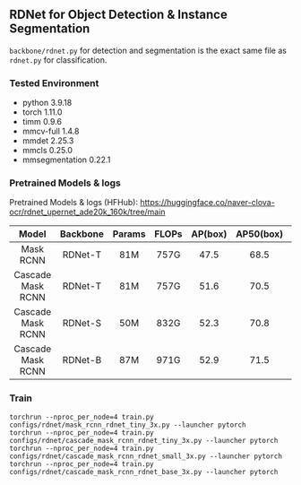 ## RDNet for Object Detection & Instance Segmentation
`backbone/rdnet.py` for detection and segmentation is the exact same file as `rdnet.py` for classification.

### Tested Environment
- python 3.9.18
- torch 1.11.0
- timm 0.9.6
- mmcv-full 1.4.8
- mmdet 2.25.3
- mmcls 0.25.0
- mmsegmentation 0.22.1

### Pretrained Models & logs

Pretrained Models & logs (HFHub): https://huggingface.co/naver-clova-ocr/rdnet_upernet_ade20k_160k/tree/main

|       Model       | Backbone | Params | FLOPs | AP(box) | AP50(box) | AP75(box) | AP(mask) | AP50(mask) | AP75(mask) |                                                                                                                url                                                                                                                 |
|:-----------------:|:--------:|:------:|:-----:|:-------:|:---------:|:---------:|:--------:|:----------:|:----------:|:----------------------------------------------------------------------------------------------------------------------------------------------------------------------------------------------------------------------------------:|
|     Mask RCNN     | RDNet-T  |  81M   | 757G  |  47.5   |   68.5    |   52.1    |   42.4   |    65.6    |    45.7    |          [ckpt](https://huggingface.co/naver-ai/rdnet_mask_rcnn_coco_3x/blob/main/rdnet_tiny/epoch_36.pth), [train_log](https://huggingface.co/naver-ai/rdnet_mask_rcnn_coco_3x/blob/main/rdnet_tiny/20240308_095003.log)          |
| Cascade Mask RCNN | RDNet-T  |  81M   | 757G  |  51.6   |   70.5    |   56.0    |   44.6   |    67.9    |    48.3    |  [ckpt](https://huggingface.co/naver-ai/rdnet_cascade_mask_rcnn_coco_3x/blob/main/rdnet_tiny/epoch_36.pth), [train_log](https://huggingface.co/naver-ai/rdnet_cascade_mask_rcnn_coco_3x/blob/main/rdnet_tiny/20240309_072408.log)  |
| Cascade Mask RCNN | RDNet-S  |  50M   | 832G  |  52.3   |   70.8    |   56.6    |   45.4   |    68.5    |    49.3    | [ckpt](https://huggingface.co/naver-ai/rdnet_cascade_mask_rcnn_coco_3x/blob/main/rdnet_small/epoch_36.pth), [train_log](https://huggingface.co/naver-ai/rdnet_cascade_mask_rcnn_coco_3x/blob/main/rdnet_small/20240309_082553.log) |
| Cascade Mask RCNN | RDNet-B  |  87M   | 971G  |  52.9   |   71.5    |   57.2    |   46.0   |    69.1    |    50.0    |  [ckpt](https://huggingface.co/naver-ai/rdnet_cascade_mask_rcnn_coco_3x/blob/main/rdnet_base/epoch_36.pth), [train_log](https://huggingface.co/naver-ai/rdnet_cascade_mask_rcnn_coco_3x/blob/main/rdnet_base/20240401_014441.log)  |


### Train
```
torchrun --nproc_per_node=4 train.py configs/rdnet/mask_rcnn_rdnet_tiny_3x.py --launcher pytorch
torchrun --nproc_per_node=4 train.py configs/rdnet/cascade_mask_rcnn_rdnet_tiny_3x.py --launcher pytorch
torchrun --nproc_per_node=4 train.py configs/rdnet/cascade_mask_rcnn_rdnet_small_3x.py --launcher pytorch
torchrun --nproc_per_node=4 train.py configs/rdnet/cascade_mask_rcnn_rdnet_base_3x.py --launcher pytorch
```
